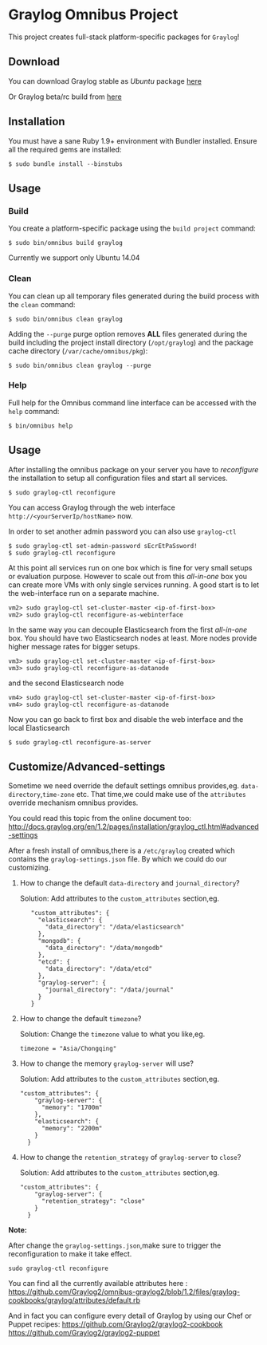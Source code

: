 Graylog Omnibus Project
========================
This project creates full-stack platform-specific packages for
`Graylog`!

Download
--------
You can download Graylog stable as _Ubuntu_ package [here](https://packages.graylog2.org/releases/graylog2-omnibus/ubuntu/graylog_latest.deb)

Or Graylog beta/rc build from [here](https://packages.graylog2.org/releases/graylog2-omnibus/ubuntu/graylog_beta.deb)

Installation
------------
You must have a sane Ruby 1.9+ environment with Bundler installed. Ensure all
the required gems are installed:

```shell
$ sudo bundle install --binstubs
```

Usage
-----
### Build

You create a platform-specific package using the `build project` command:

```shell
$ sudo bin/omnibus build graylog
```

Currently we support only Ubuntu 14.04

### Clean

You can clean up all temporary files generated during the build process with
the `clean` command:

```shell
$ sudo bin/omnibus clean graylog
```

Adding the `--purge` purge option removes __ALL__ files generated during the
build including the project install directory (`/opt/graylog`) and
the package cache directory (`/var/cache/omnibus/pkg`):

```shell
$ sudo bin/omnibus clean graylog --purge
```

### Help

Full help for the Omnibus command line interface can be accessed with the
`help` command:

```shell
$ bin/omnibus help
```

Usage
-----
After installing the omnibus package on your server you have to _reconfigure_ the installation
to setup all configuration files and start all services.

```shell
$ sudo graylog-ctl reconfigure
```

You can access Graylog through the web interface `http://<yourServerIp/hostName>` now.

In order to set another admin password you can also use `graylog-ctl`

```shell
$ sudo graylog-ctl set-admin-password sEcrEtPaSsword!
$ sudo graylog-ctl reconfigure
```

At this point all services run on one box which is fine for very small setups or evaluation purpose. However to scale out from this _all-in-one_ box you can create more VMs with only single
services running. A good start is to let the web-interface run on a separate machine.

```shell
vm2> sudo graylog-ctl set-cluster-master <ip-of-first-box>
vm2> sudo graylog-ctl reconfigure-as-webinterface
```

In the same way you can decouple Elasticsearch from the first _all-in-one_ box. You should have
two Elasticsearch nodes at least. More nodes provide higher message rates for bigger setups.

```shell
vm3> sudo graylog-ctl set-cluster-master <ip-of-first-box>
vm3> sudo graylog-ctl reconfigure-as-datanode
```

and the second Elasticsearch node
 
```shell
vm4> sudo graylog-ctl set-cluster-master <ip-of-first-box>
vm4> sudo graylog-ctl reconfigure-as-datanode
```

Now you can go back to first box and disable the web interface and the local Elasticsearch

```shell
$ sudo graylog-ctl reconfigure-as-server
```

Customize/Advanced-settings
----
Sometime we need override the default settings omnibus provides,eg. `data-directory`,`time-zone` etc.
That time,we could make use of the `attributes` override mechanism omnibus provides.

You could read this topic from the online document too:
http://docs.graylog.org/en/1.2/pages/installation/graylog_ctl.html#advanced-settings


After a fresh install of omnibus,there is a `/etc/graylog` created which contains the `graylog-settings.json` file.
By which we could do our customizing.

1. How to change the default `data-directory` and  `journal_directory`?

   Solution: Add attributes to the `custom_attributes` section,eg.
   ```
      "custom_attributes": {
        "elasticsearch": {
          "data_directory": "/data/elasticsearch"
        },
        "mongodb": {
          "data_directory": "/data/mongodb"
        },
        "etcd": {
          "data_directory": "/data/etcd"
        },
        "graylog-server": {
          "journal_directory": "/data/journal"
        }
      }
   ```
2. How to change the default `timezone`?

   Solution: Change the `timezone` value to what you like,eg.
   ```
   timezone = "Asia/Chongqing"
   ```

3. How to change the memory `graylog-server` will use?

   Solution: Add attributes to the `custom_attributes` section,eg.
   ```
   "custom_attributes": {
       "graylog-server": {
         "memory": "1700m"
       },
       "elasticsearch": {
         "memory": "2200m"
       }
     }
   ```

4. How to change the `retention_strategy` of `graylog-server` to `close`?

   Solution: Add attributes to the `custom_attributes` section,eg.
   ```
   "custom_attributes": {
       "graylog-server": {
         "retention_strategy": "close"
       }
     }
   ```

**Note:**

After change the `graylog-settings.json`,make sure to trigger the reconfiguration to make it take effect.
```
sudo graylog-ctl reconfigure
```

You can find all the currently available attributes here :
 https://github.com/Graylog2/omnibus-graylog2/blob/1.2/files/graylog-cookbooks/graylog/attributes/default.rb

And in fact you can configure every detail of Graylog by using our Chef or Puppet recipes: https://github.com/Graylog2/graylog2-cookbook
https://github.com/Graylog2/graylog2-puppet